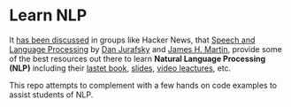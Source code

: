 # Learn NLP

It [has been discussed](https://news.ycombinator.com/item?id=12916498) in groups like Hacker News, that [Speech and Language Processing](https://www.amazon.com/Speech-Language-Processing-Daniel-Jurafsky/dp/0131873210/ref=sr_1_1) by [Dan Jurafsky](http://web.stanford.edu/people/jurafsky/) and [James H. Martin](http://www.cs.colorado.edu/~martin/), provide some of the best resources out there to learn **Natural Language Processing (NLP)** including their [lastet book](https://web.stanford.edu/~jurafsky/slp3/), [slides](https://web.stanford.edu/~jurafsky/slp3/), [video leactures](https://www.youtube.com/channel/UC_48v322owNVtORXuMeRmpA), etc.

This repo attempts to complement with a few hands on code examples to assist students of NLP.
